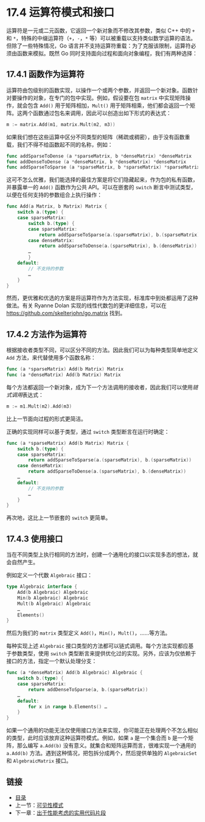 # 17.4 运算符模式和接口

运算符是一元或二元函数，它返回一个新对象而不修改其参数，类似 C++ 中的 `+` 和 `*`，特殊的中缀运算符（`+`，`-`，`*` 等）可以被重载以支持类似数学运算的语法。但除了一些特殊情况，Go 语言并不支持运算符重载：为了克服该限制，运算符必须由函数来模拟。既然 Go 同时支持面向过程和面向对象编程，我们有两种选择：

## 17.4.1 函数作为运算符

运算符由包级别的函数实现，以操作一个或两个参数，并返回一个新对象。函数针对要操作的对象，在专门的包中实现。例如，假设要在包 `matrix` 中实现矩阵操作，就会包含 `Add()` 用于矩阵相加，`Mult()` 用于矩阵相乘，他们都会返回一个矩阵。这两个函数通过包名来调用，因此可以创造出如下形式的表达式：
```go
m := matrix.Add(m1, matrix.Mult(m2, m3))
```

如果我们想在这些运算中区分不同类型的矩阵（稀疏或稠密），由于没有函数重载，我们不得不给函数起不同的名称，例如：
```go
func addSparseToDense (a *sparseMatrix, b *denseMatrix) *denseMatrix
func addDenseToDense (a *denseMatrix, b *denseMatrix) *denseMatrix
func addSparseToSparse (a *sparseMatrix, b *sparseMatrix) *sparseMatrix
```

这可不怎么优雅，我们能选择的最佳方案是将它们隐藏起来，作为包的私有函数，并暴露单一的 `Add()` 函数作为公共 API。可以在嵌套的 `switch` 断言中测试类型，以便在任何支持的参数组合上执行操作：
```go
func Add(a Matrix, b Matrix) Matrix {
	switch a.(type) {
	case sparseMatrix:
		switch b.(type) {
		case sparseMatrix:
			return addSparseToSparse(a.(sparseMatrix), b.(sparseMatrix))
		case denseMatrix:
			return addSparseToDense(a.(sparseMatrix), b.(denseMatrix))
		…
		}
	default:
		// 不支持的参数
		…
	}
}
```

然而，更优雅和优选的方案是将运算符作为方法实现，标准库中到处都运用了这种做法。有关 Ryanne Dolan 实现的线性代数包的更详细信息，可以在 https://github.com/skelterjohn/go.matrix 找到。

## 17.4.2 方法作为运算符

根据接收者类型不同，可以区分不同的方法。因此我们可以为每种类型简单地定义 `Add` 方法，来代替使用多个函数名称：
```go
func (a *sparseMatrix) Add(b Matrix) Matrix
func (a *denseMatrix) Add(b Matrix) Matrix
```

每个方法都返回一个新对象，成为下一个方法调用的接收者，因此我们可以使用*链式调用*表达式：
```go
m := m1.Mult(m2).Add(m3)
```
比上一节面向过程的形式更简洁。

正确的实现同样可以基于类型，通过 `switch` 类型断言在运行时确定：
```go
func (a *sparseMatrix) Add(b Matrix) Matrix {
	switch b.(type) {
	case sparseMatrix:
		return addSparseToSparse(a.(sparseMatrix), b.(sparseMatrix))
	case denseMatrix:
		return addSparseToDense(a.(sparseMatrix), b.(denseMatrix))
	…
	default:
		// 不支持的参数
		…
	}
}
```

再次地，这比上一节嵌套的 `switch` 更简单。

## 17.4.3 使用接口

当在不同类型上执行相同的方法时，创建一个通用化的接口以实现多态的想法，就会自然产生。

例如定义一个代数 `Algebraic` 接口：
```go
type Algebraic interface {
	Add(b Algebraic) Algebraic
	Min(b Algebraic) Algebraic
	Mult(b Algebraic) Algebraic
	…
	Elements()
}
```

然后为我们的 `matrix` 类型定义 `Add()`，`Min()`，`Mult()`，……等方法。

每种实现上述 `Algebraic` 接口类型的方法都可以链式调用。每个方法实现都应基于参数类型，使用 `switch` 类型断言来提供优化过的实现。另外，应该为仅依赖于接口的方法，指定一个默认处理分支：
```go
func (a *denseMatrix) Add(b Algebraic) Algebraic {
	switch b.(type) {
	case sparseMatrix:
		return addDenseToSparse(a, b.(sparseMatrix))
	…
	default:
		for x in range b.Elements() …
	}
}
```

如果一个通用的功能无法仅使用接口方法来实现，你可能正在处理两个不怎么相似的类型，此时应该放弃这种运算符模式。例如，如果 `a` 是一个集合而 `b` 是一个矩阵，那么编写 `a.Add(b)` 没有意义。就集合和矩阵运算而言，很难实现一个通用的 `a.Add(b)` 方法。遇到这种情况，把包拆分成两个，然后提供单独的 `AlgebraicSet` 和 `AlgebraicMatrix` 接口。


## 链接

- [目录](getting-started.md)
- 上一节：[可见性模式](17.3.md)
- 下一章：[出于性能考虑的实用代码片段](18.0.md)
